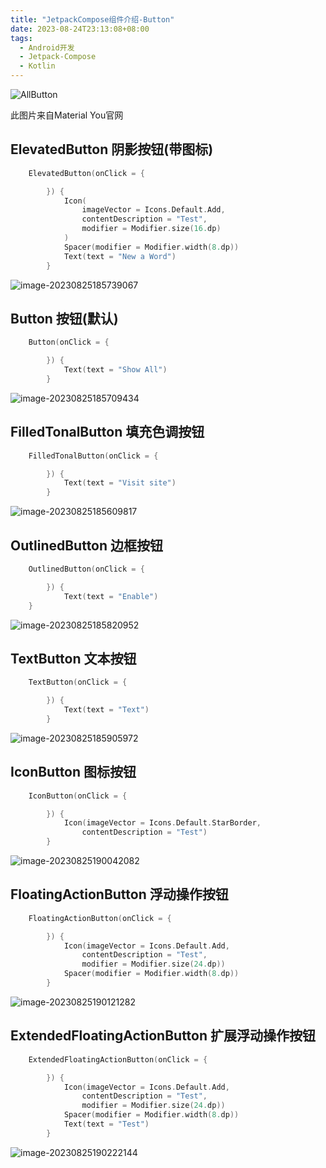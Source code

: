 ```yaml
---
title: "JetpackCompose组件介绍-Button"
date: 2023-08-24T23:13:08+08:00
tags:
  - Android开发
  - Jetpack-Compose
  - Kotlin
---
```


![AllButton](https://lh3.googleusercontent.com/-ZA5rZmbZHsg01D2xWH3U8_oLvviEPddXPs32hueCDeD6Q-xU8OUNbg3hRE8xTl6Z8kQYM0qPCZ3PAM152e1c6Q-8rck8N6sdJmtI6Hcux4=s0)

此图片来自Material You官网

## ElevatedButton 阴影按钮(带图标)

```kotlin
	ElevatedButton(onClick = {

        }) {
            Icon(
                imageVector = Icons.Default.Add,
                contentDescription = "Test",
                modifier = Modifier.size(16.dp)
            )
            Spacer(modifier = Modifier.width(8.dp))
            Text(text = "New a Word")
        }
```

![image-20230825185739067](https://img.lilkon.cn/Blog/JepackCompose/image-20230825185739067.png)

## Button 按钮(默认)

```Kotlin
	Button(onClick = {

        }) {
            Text(text = "Show All")
        }
```

![image-20230825185709434](https://img.lilkon.cn/Blog/JepackCompose/image-20230825185709434.png)

## FilledTonalButton 填充色调按钮

```kotlin
	FilledTonalButton(onClick = {

        }) {
            Text(text = "Visit site")
        }
```

![image-20230825185609817](https://img.lilkon.cn/Blog/JepackCompose/image-20230825185609817.png)

## OutlinedButton 边框按钮

```Kotlin
	OutlinedButton(onClick = {

	    }) {
    		Text(text = "Enable")
	}
```

![image-20230825185820952](https://img.lilkon.cn/Blog/JepackCompose/image-20230825185820952.png)

## TextButton 文本按钮

```Kotlin
	TextButton(onClick = {

        }) {
            Text(text = "Text")
        }
```

![image-20230825185905972](https://img.lilkon.cn/Blog/JepackCompose/image-20230825185905972.png)

## IconButton 图标按钮

```Kotlin
	IconButton(onClick = {

        }) {
            Icon(imageVector = Icons.Default.StarBorder,
                contentDescription = "Test")
        }
```

![image-20230825190042082](https://img.lilkon.cn/Blog/JepackCompose/image-20230825190059436.png)

## FloatingActionButton 浮动操作按钮

```Kotlin
	FloatingActionButton(onClick = {

        }) {
            Icon(imageVector = Icons.Default.Add,
                contentDescription = "Test",
                modifier = Modifier.size(24.dp))
            Spacer(modifier = Modifier.width(8.dp))
        }
```

![image-20230825190121282](https://img.lilkon.cn/Blog/JepackCompose/image-20230825190121282.png)

## ExtendedFloatingActionButton 扩展浮动操作按钮

```Kotlin
	ExtendedFloatingActionButton(onClick = {

        }) {
            Icon(imageVector = Icons.Default.Add,
                contentDescription = "Test",
                modifier = Modifier.size(24.dp))
            Spacer(modifier = Modifier.width(8.dp))
            Text(text = "Test")
        }
```

![image-20230825190222144](https://img.lilkon.cn/Blog/JepackCompose/image-20230825190222144.png)

